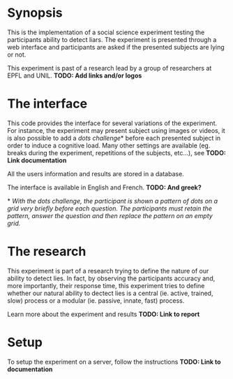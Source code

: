 # Synopsis

This is the implementation of a social science experiment testing the participants ability to detect liars. The experiment is presented through a web interface and participants are asked if the presented subjects are lying or not.

This experiment is past of a research lead by a group of researchers at EPFL and UNIL. **TODO: Add links and/or logos**

# The interface

This code provides the interface for several variations of the experiment. For instance, the experiment may present subject using images or videos, it is also possible to add a *dots challenge*\* before each presented subject in order to induce a cognitive load. Many other settings are available (eg. breaks during the experiment, repetitions of the subjects, etc...), see **TODO: Link documentation**

All the users information and results are stored in a database.

The interface is available in English and French. **TODO: And greek?**

\* *With the dots challenge, the participant is shown a pattern of dots on a grid very briefly before each question. The participants must retain the pattern, answer the question and then replace the pattern on an empty grid.*


# The research

This experiment is part of a research trying to define the nature of our ability to detect lies. In fact, by observing the participants accuracy and, more importantly, their response time, this experiment tries to define whether our natural ability to dectect lies is a central (ie. active, trained, slow) process or a modular (ie. passive, innate, fast) process.

Learn more about the experiment and results **TODO: Link to report**


# Setup

To setup the experiment on a server, follow the instructions **TODO: Link to documentation**
